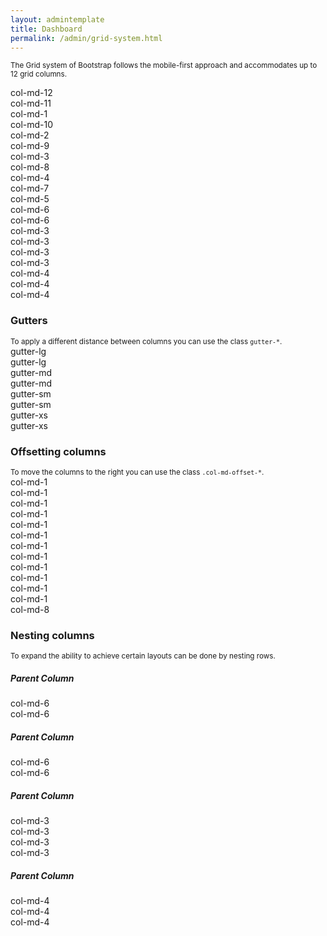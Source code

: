 ```yaml
---
layout: admintemplate
title: Dashboard
permalink: /admin/grid-system.html
---
```

 <div class="layout-content-body">
          <div class="row">
            <div class="col-md-12">
              <p><small>The Grid system of Bootstrap follows the mobile-first approach and accommodates up to 12 grid columns.</small></p>
            </div>
          </div>
          <div class="row">
            <div class="col-md-12">
              <div class="demo-grid-block">col-md-12</div>
            </div>
          </div>
          <div class="row">
            <div class="col-md-11">
              <div class="demo-grid-block">col-md-11</div>
            </div>
            <div class="col-md-1">
              <div class="demo-grid-block">col-md-1</div>
            </div>
          </div>
          <div class="row">
            <div class="col-md-10">
              <div class="demo-grid-block">col-md-10</div>
            </div>
            <div class="col-md-2">
              <div class="demo-grid-block">col-md-2</div>
            </div>
          </div>
          <div class="row">
            <div class="col-md-9">
              <div class="demo-grid-block">col-md-9</div>
            </div>
            <div class="col-md-3">
              <div class="demo-grid-block">col-md-3</div>
            </div>
          </div>
          <div class="row">
            <div class="col-md-8">
              <div class="demo-grid-block">col-md-8</div>
            </div>
            <div class="col-md-4">
              <div class="demo-grid-block">col-md-4</div>
            </div>
          </div>
          <div class="row">
            <div class="col-md-7">
              <div class="demo-grid-block">col-md-7</div>
            </div>
            <div class="col-md-5">
              <div class="demo-grid-block">col-md-5</div>
            </div>
          </div>
          <div class="row">
            <div class="col-md-6">
              <div class="demo-grid-block">col-md-6</div>
            </div>
            <div class="col-md-6">
              <div class="demo-grid-block">col-md-6</div>
            </div>
          </div>
          <div class="row">
            <div class="col-md-3">
              <div class="demo-grid-block">col-md-3</div>
            </div>
            <div class="col-md-3">
              <div class="demo-grid-block">col-md-3</div>
            </div>
            <div class="col-md-3">
              <div class="demo-grid-block">col-md-3</div>
            </div>
            <div class="col-md-3">
              <div class="demo-grid-block">col-md-3</div>
            </div>
          </div>
          <div class="row">
            <div class="col-md-4">
              <div class="demo-grid-block">col-md-4</div>
            </div>
            <div class="col-md-4">
              <div class="demo-grid-block">col-md-4</div>
            </div>
            <div class="col-md-4">
              <div class="demo-grid-block">col-md-4</div>
            </div>
          </div>
          <div class="text-center m-b">
            <h3 class="m-b-0">Gutters</h3>
            <small>To apply a different distance between columns you can use the class <code>gutter-*</code>.</small>
          </div>
          <div class="row gutter-lg">
            <div class="col-md-9">
              <div class="demo-grid-block">gutter-lg</div>
            </div>
            <div class="col-md-3">
              <div class="demo-grid-block">gutter-lg</div>
            </div>
          </div>
          <div class="row gutter-md">
            <div class="col-md-8">
              <div class="demo-grid-block">gutter-md</div>
            </div>
            <div class="col-md-4">
              <div class="demo-grid-block">gutter-md</div>
            </div>
          </div>
          <div class="row gutter-sm">
            <div class="col-md-7">
              <div class="demo-grid-block">gutter-sm</div>
            </div>
            <div class="col-md-5">
              <div class="demo-grid-block">gutter-sm</div>
            </div>
          </div>
          <div class="row gutter-xs">
            <div class="col-md-6">
              <div class="demo-grid-block">gutter-xs</div>
            </div>
            <div class="col-md-6">
              <div class="demo-grid-block">gutter-xs</div>
            </div>
          </div>
          <div class="text-center m-b">
            <h3 class="m-b-0">Offsetting columns</h3>
            <small>To move the columns to the right you can use the class <code>.col-md-offset-*</code>.</small>
          </div>
          <div class="row">
            <div class="col-md-1">
              <div class="demo-grid-block">col-md-1</div>
            </div>
            <div class="col-md-1 col-md-offset-1">
              <div class="demo-grid-block">col-md-1</div>
            </div>
            <div class="col-md-1 col-md-offset-1">
              <div class="demo-grid-block">col-md-1</div>
            </div>
            <div class="col-md-1 col-md-offset-1">
              <div class="demo-grid-block">col-md-1</div>
            </div>
            <div class="col-md-1 col-md-offset-1">
              <div class="demo-grid-block">col-md-1</div>
            </div>
            <div class="col-md-1 col-md-offset-1">
              <div class="demo-grid-block">col-md-1</div>
            </div>
          </div>
          <div class="row">
            <div class="col-md-1 col-md-offset-1">
              <div class="demo-grid-block">col-md-1</div>
            </div>
            <div class="col-md-1 col-md-offset-1">
              <div class="demo-grid-block">col-md-1</div>
            </div>
            <div class="col-md-1 col-md-offset-1">
              <div class="demo-grid-block">col-md-1</div>
            </div>
            <div class="col-md-1 col-md-offset-1">
              <div class="demo-grid-block">col-md-1</div>
            </div>
            <div class="col-md-1 col-md-offset-1">
              <div class="demo-grid-block">col-md-1</div>
            </div>
            <div class="col-md-1 col-md-offset-1">
              <div class="demo-grid-block">col-md-1</div>
            </div>
          </div>
          <div class="row">
            <div class="col-md-8 col-md-offset-2">
              <div class="demo-grid-block">col-md-8</div>
            </div>
          </div>
          <div class="text-center m-b">
            <h3 class="m-b-0">Nesting columns</h3>
            <small>To expand the ability to achieve certain layouts can be done by nesting rows.</small>
          </div>
          <div class="row">
            <div class="col-md-6">
              <h5 class="text-center">Parent Column</h5>
              <div class="row">
                <div class="col-md-6">
                  <div class="demo-grid-block">col-md-6</div>
                </div>
                <div class="col-md-6">
                  <div class="demo-grid-block">col-md-6</div>
                </div>
              </div>
            </div>
            <div class="col-md-6">
              <h5 class="text-center">Parent Column</h5>
              <div class="row">
                <div class="col-md-6">
                  <div class="demo-grid-block">col-md-6</div>
                </div>
                <div class="col-md-6">
                  <div class="demo-grid-block">col-md-6</div>
                </div>
              </div>
            </div>
          </div>
          <div class="row">
            <div class="col-md-6">
              <h5 class="text-center">Parent Column</h5>
              <div class="row">
                <div class="col-md-3">
                  <div class="demo-grid-block">col-md-3</div>
                </div>
                <div class="col-md-3">
                  <div class="demo-grid-block">col-md-3</div>
                </div>
                <div class="col-md-3">
                  <div class="demo-grid-block">col-md-3</div>
                </div>
                <div class="col-md-3">
                  <div class="demo-grid-block">col-md-3</div>
                </div>
              </div>
            </div>
            <div class="col-md-6">
              <h5 class="text-center">Parent Column</h5>
              <div class="row">
                <div class="col-md-4">
                  <div class="demo-grid-block">col-md-4</div>
                </div>
                <div class="col-md-4">
                  <div class="demo-grid-block">col-md-4</div>
                </div>
                <div class="col-md-4">
                  <div class="demo-grid-block">col-md-4</div>
                </div>
              </div>
            </div>
          </div>
        </div>